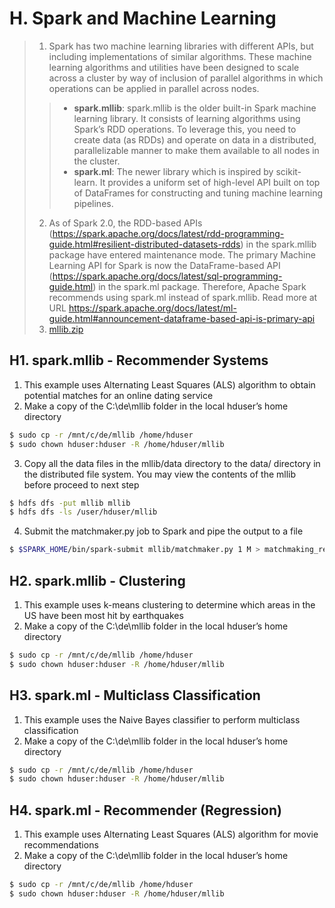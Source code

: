 # H. Spark and Machine Learning
 
> 1. Spark has two machine learning libraries with different APIs, but including implementations of similar algorithms. These machine learning algorithms and utilities have been designed to scale across a cluster by way of inclusion of parallel algorithms in which operations can be applied in parallel across nodes.
>> - **spark.mllib**: spark.mllib is the older built-in Spark machine learning library. It consists of learning algorithms using Spark’s RDD operations. To leverage this, you need to create data (as RDDs) and operate on data in a distributed, parallelizable manner to make them available to all nodes in the cluster.
>> - **spark.ml**: The newer library which is inspired by scikit-learn. It provides a uniform set of high-level API built on top of DataFrames for constructing and tuning machine learning pipelines. 
> 2. As of Spark 2.0, the RDD-based APIs (https://spark.apache.org/docs/latest/rdd-programming-guide.html#resilient-distributed-datasets-rdds) in the spark.mllib package have entered maintenance mode. The primary Machine Learning API for Spark is now the DataFrame-based API (https://spark.apache.org/docs/latest/sql-programming-guide.html) in the spark.ml package. Therefore, Apache Spark recommends using spark.ml instead of spark.mllib. Read more at URL https://spark.apache.org/docs/latest/ml-guide.html#announcement-dataframe-based-api-is-primary-api
> 3. [mllib.zip](https://github.com/choojun/choojun.github.io/files/14240398/mllib.zip)


## H1. spark.mllib - Recommender Systems
1.	This example uses Alternating Least Squares (ALS) algorithm to obtain potential matches for an online dating service
2. Make a copy of the C:\de\mllib folder in the local hduser’s home directory
~~~bash
$ sudo cp -r /mnt/c/de/mllib /home/hduser
$ sudo chown hduser:hduser -R /home/hduser/mllib
~~~

3. Copy all the data files in the mllib/data directory to the data/ directory in the distributed file system. You may view the contents of the mllib before proceed to next step
~~~bash
$ hdfs dfs -put mllib mllib
$ hdfs dfs -ls /user/hduser/mllib
~~~

4. Submit the matchmaker.py job to Spark and pipe the output to a file
~~~bash
$ $SPARK_HOME/bin/spark-submit mllib/matchmaker.py 1 M > matchmaking_recs.txt
~~~

## H2. spark.mllib - Clustering
1.	This example uses k-means clustering to determine which areas in the US have been most hit by earthquakes
2. Make a copy of the C:\de\mllib folder in the local hduser’s home directory
~~~bash
$ sudo cp -r /mnt/c/de/mllib /home/hduser
$ sudo chown hduser:hduser -R /home/hduser/mllib
~~~

## H3. spark.ml - Multiclass Classification
1.	This example uses the Naive Bayes classifier to perform multiclass classification
2. Make a copy of the C:\de\mllib folder in the local hduser’s home directory
~~~bash
$ sudo cp -r /mnt/c/de/mllib /home/hduser
$ sudo chown hduser:hduser -R /home/hduser/mllib
~~~

## H4. spark.ml - Recommender (Regression)
1.	This example uses Alternating Least Squares (ALS) algorithm for movie recommendations
2. Make a copy of the C:\de\mllib folder in the local hduser’s home directory
~~~bash
$ sudo cp -r /mnt/c/de/mllib /home/hduser
$ sudo chown hduser:hduser -R /home/hduser/mllib
~~~



